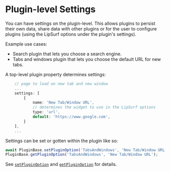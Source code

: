 # Plugin-level Settings

You can have settings on the plugin-level. This allows plugins to persist their own data, share data with other plugins 
or for the user to configure plugins (using the LipSurf options under the plugin's settings).

Example use cases:
 * Search plugin that lets you choose a search engine.
 * Tabs and windows plugin that lets you choose the default URL for new tabs.

A top-level plugin property determines settings:

``` TypeScript
    // page to load on new tab and new window
    ...
    settings: [
        {
            name: 'New Tab/Window URL',
            // determines the widget to use in the LipSurf options
            type: 'url',
            default: 'https://www.google.com',
        }
    ],
    ...
```

Settings can be set or gotten within the plugin like so:

``` TypeScript
await PluginBase.setPluginOption('TabsAndWindows', 'New Tab/Window URL', 'www.duckduckgo.com');
PluginBase.getPluginOption('TabsAndWindows', 'New Tab/Window URL');
```

See [`setPluginOption`](api-reference/plugin.md#setpluginoption) and [`getPluginOption`](api-reference/plugin.md#getpluginoption) for details.


